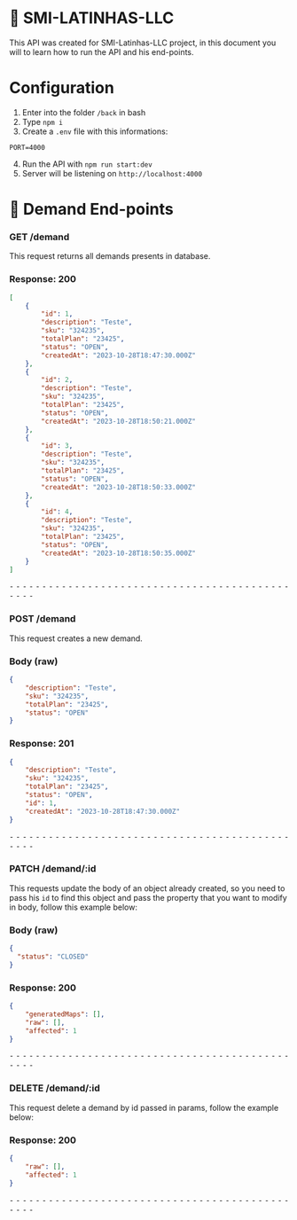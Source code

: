 # 🥫 SMI-LATINHAS-LLC

This API was created for SMI-Latinhas-LLC project, in this document you will to learn how to run the API and his end-points.

# Configuration

1. Enter into the folder `/back` in bash
2. Type `npm i`
3. Create a `.env` file with this informations:
```env
PORT=4000
```
4. Run the API with `npm run start:dev`
5. Server will be listening on `http://localhost:4000`

# 📁 Demand End-points
### GET /demand
This request returns all demands presents in database.

### Response: 200
```json
[
    {
        "id": 1,
        "description": "Teste",
        "sku": "324235",
        "totalPlan": "23425",
        "status": "OPEN",
        "createdAt": "2023-10-28T18:47:30.000Z"
    },
    {
        "id": 2,
        "description": "Teste",
        "sku": "324235",
        "totalPlan": "23425",
        "status": "OPEN",
        "createdAt": "2023-10-28T18:50:21.000Z"
    },
    {
        "id": 3,
        "description": "Teste",
        "sku": "324235",
        "totalPlan": "23425",
        "status": "OPEN",
        "createdAt": "2023-10-28T18:50:33.000Z"
    },
    {
        "id": 4,
        "description": "Teste",
        "sku": "324235",
        "totalPlan": "23425",
        "status": "OPEN",
        "createdAt": "2023-10-28T18:50:35.000Z"
    }
]
```


⁃ ⁃ ⁃ ⁃ ⁃ ⁃ ⁃ ⁃ ⁃ ⁃ ⁃ ⁃ ⁃ ⁃ ⁃ ⁃ ⁃ ⁃ ⁃ ⁃ ⁃ ⁃ ⁃ ⁃ ⁃ ⁃ ⁃ ⁃ ⁃ ⁃ ⁃ ⁃ ⁃ ⁃ ⁃ ⁃ ⁃ ⁃ ⁃ ⁃ ⁃ ⁃ ⁃ ⁃ ⁃ ⁃ ⁃
### POST /demand
This request creates a new demand.

### Body (**raw**)
```json
{
    "description": "Teste",
    "sku": "324235",
    "totalPlan": "23425",
    "status": "OPEN"
}
```

### Response: 201
```json
{
    "description": "Teste",
    "sku": "324235",
    "totalPlan": "23425",
    "status": "OPEN",
    "id": 1,
    "createdAt": "2023-10-28T18:47:30.000Z"
}
```


⁃ ⁃ ⁃ ⁃ ⁃ ⁃ ⁃ ⁃ ⁃ ⁃ ⁃ ⁃ ⁃ ⁃ ⁃ ⁃ ⁃ ⁃ ⁃ ⁃ ⁃ ⁃ ⁃ ⁃ ⁃ ⁃ ⁃ ⁃ ⁃ ⁃ ⁃ ⁃ ⁃ ⁃ ⁃ ⁃ ⁃ ⁃ ⁃ ⁃ ⁃ ⁃ ⁃ ⁃ ⁃ ⁃ ⁃
### PATCH /demand/:id
This requests update the body of an object already created, so you need to pass his `id` to find this object and pass the property that you want to modify in body, follow this example below:

### Body (**raw**)

```json
{
  "status": "CLOSED"
}
```

### Response: 200
```json
{
    "generatedMaps": [],
    "raw": [],
    "affected": 1
}
```


⁃ ⁃ ⁃ ⁃ ⁃ ⁃ ⁃ ⁃ ⁃ ⁃ ⁃ ⁃ ⁃ ⁃ ⁃ ⁃ ⁃ ⁃ ⁃ ⁃ ⁃ ⁃ ⁃ ⁃ ⁃ ⁃ ⁃ ⁃ ⁃ ⁃ ⁃ ⁃ ⁃ ⁃ ⁃ ⁃ ⁃ ⁃ ⁃ ⁃ ⁃ ⁃ ⁃ ⁃ ⁃ ⁃ ⁃
### DELETE /demand/:id
This request delete a demand by id passed in params, follow the example below:

### Response: 200
```json
{
    "raw": [],
    "affected": 1
}
```


⁃ ⁃ ⁃ ⁃ ⁃ ⁃ ⁃ ⁃ ⁃ ⁃ ⁃ ⁃ ⁃ ⁃ ⁃ ⁃ ⁃ ⁃ ⁃ ⁃ ⁃ ⁃ ⁃ ⁃ ⁃ ⁃ ⁃ ⁃ ⁃ ⁃ ⁃ ⁃ ⁃ ⁃ ⁃ ⁃ ⁃ ⁃ ⁃ ⁃ ⁃ ⁃ ⁃ ⁃ ⁃ ⁃ ⁃
